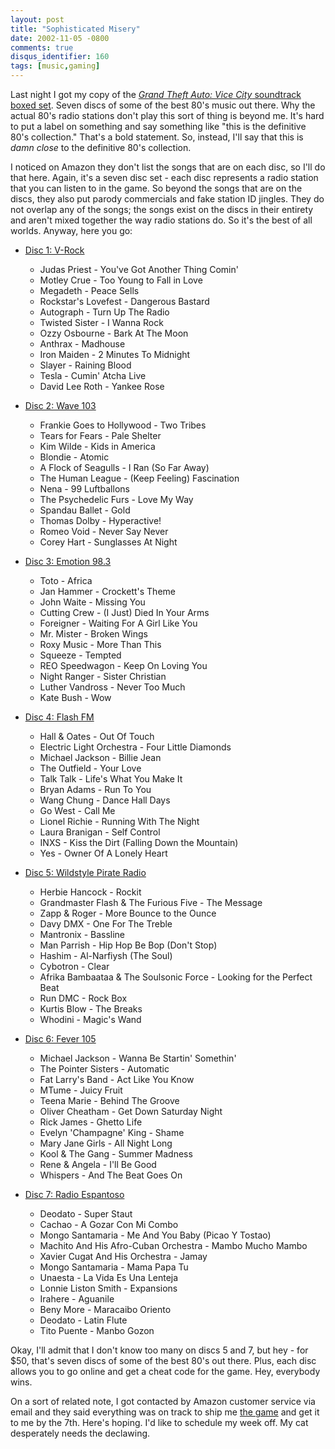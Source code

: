 ```yaml
---
layout: post
title: "Sophisticated Misery"
date: 2002-11-05 -0800
comments: true
disqus_identifier: 160
tags: [music,gaming]
---
```

Last night I got my copy of the [*Grand Theft Auto: Vice City*
soundtrack boxed
set](http://www.amazon.com/exec/obidos/ASIN/B00006SM6Q/mhsvortex). Seven
discs of some of the best 80's music out there. Why the actual 80's
radio stations don't play this sort of thing is beyond me. It's hard to
put a label on something and say something like "this is the definitive
80's collection." That's a bold statement. So, instead, I'll say that
this is *damn close* to the definitive 80's collection.

 I noticed on Amazon they don't list the songs that are on each disc, so
I'll do that here. Again, it's a seven disc set - each disc represents a
radio station that you can listen to in the game. So beyond the songs
that are on the discs, they also put parody commercials and fake station
ID jingles. They do not overlap any of the songs; the songs exist on the
discs in their entirety and aren't mixed together the way radio stations
do. So it's the best of all worlds. Anyway, here you go:

- [Disc 1:
    V-Rock](http://www.amazon.com/exec/obidos/ASIN/B00006SM7C/mhsvortex)
  - Judas Priest - You've Got Another Thing Comin'
  - Motley Crue - Too Young to Fall in Love
  - Megadeth - Peace Sells
  - Rockstar's Lovefest - Dangerous Bastard
  - Autograph - Turn Up The Radio
  - Twisted Sister - I Wanna Rock
  - Ozzy Osbourne - Bark At The Moon
  - Anthrax - Madhouse
  - Iron Maiden - 2 Minutes To Midnight
  - Slayer - Raining Blood
  - Tesla - Cumin' Atcha Live
  - David Lee Roth - Yankee Rose

- [Disc 2: Wave
    103](http://www.amazon.com/exec/obidos/ASIN/B00006SM8P/mhsvortex)
  - Frankie Goes to Hollywood - Two Tribes
  - Tears for Fears - Pale Shelter
  - Kim Wilde - Kids in America
  - Blondie - Atomic
  - A Flock of Seagulls - I Ran (So Far Away)
  - The Human League - (Keep Feeling) Fascination
  - Nena - 99 Luftballons
  - The Psychedelic Furs - Love My Way
  - Spandau Ballet - Gold
  - Thomas Dolby - Hyperactive!
  - Romeo Void - Never Say Never
  - Corey Hart - Sunglasses At Night

- [Disc 3: Emotion
    98.3](http://www.amazon.com/exec/obidos/ASIN/B00006SM8R/mhsvortex)
  - Toto - Africa
  - Jan Hammer - Crockett's Theme
  - John Waite - Missing You
  - Cutting Crew - (I Just) Died In Your Arms
  - Foreigner - Waiting For A Girl Like You
  - Mr. Mister - Broken Wings
  - Roxy Music - More Than This
  - Squeeze - Tempted
  - REO Speedwagon - Keep On Loving You
  - Night Ranger - Sister Christian
  - Luther Vandross - Never Too Much
  - Kate Bush - Wow

- [Disc 4: Flash
    FM](http://www.amazon.com/exec/obidos/ASIN/B00006SM7E/mhsvortex)
  - Hall & Oates - Out Of Touch
  - Electric Light Orchestra - Four Little Diamonds
  - Michael Jackson - Billie Jean
  - The Outfield - Your Love
  - Talk Talk - Life's What You Make It
  - Bryan Adams - Run To You
  - Wang Chung - Dance Hall Days
  - Go West - Call Me
  - Lionel Richie - Running With The Night
  - Laura Branigan - Self Control
  - INXS - Kiss the Dirt (Falling Down the Mountain)
  - Yes - Owner Of A Lonely Heart

- [Disc 5: Wildstyle Pirate
    Radio](http://www.amazon.com/exec/obidos/ASIN/B00006SM8U/mhsvortex)
  - Herbie Hancock - Rockit
  - Grandmaster Flash & The Furious Five - The Message
  - Zapp & Roger - More Bounce to the Ounce
  - Davy DMX - One For The Treble
  - Mantronix - Bassline
  - Man Parrish - Hip Hop Be Bop (Don't Stop)
  - Hashim - Al-Narfiysh (The Soul)
  - Cybotron - Clear
  - Afrika Bambaataa & The Soulsonic Force - Looking for the Perfect
        Beat
  - Run DMC - Rock Box
  - Kurtis Blow - The Breaks
  - Whodini - Magic's Wand

- [Disc 6: Fever
    105](http://www.amazon.com/exec/obidos/ASIN/B00006SM8W/mhsvortex)
  - Michael Jackson - Wanna Be Startin' Somethin'
  - The Pointer Sisters - Automatic
  - Fat Larry's Band - Act Like You Know
  - MTume - Juicy Fruit
  - Teena Marie - Behind The Groove
  - Oliver Cheatham - Get Down Saturday Night
  - Rick James - Ghetto Life
  - Evelyn 'Champagne' King - Shame
  - Mary Jane Girls - All Night Long
  - Kool & The Gang - Summer Madness
  - Rene & Angela - I'll Be Good
  - Whispers - And The Beat Goes On

- [Disc 7: Radio
    Espantoso](http://www.amazon.com/exec/obidos/ASIN/B00006SM6S/mhsvortex)
  - Deodato - Super Staut
  - Cachao - A Gozar Con Mi Combo
  - Mongo Santamaria - Me And You Baby (Picao Y Tostao)
  - Machito And His Afro-Cuban Orchestra - Mambo Mucho Mambo
  - Xavier Cugat And His Orchestra - Jamay
  - Mongo Santamaria - Mama Papa Tu
  - Unaesta - La Vida Es Una Lenteja
  - Lonnie Liston Smith - Expansions
  - Irahere - Aguanile
  - Beny More - Maracaibo Oriento
  - Deodato - Latin Flute
  - Tito Puente - Manbo Gozon

Okay, I'll admit that I don't know too many on discs 5 and 7, but hey -
for $50, that's seven discs of some of the best 80's out there. Plus,
each disc allows you to go online and get a cheat code for the game.
Hey, everybody wins.

 On a sort of related note, I got contacted by Amazon customer service
via email and they said everything was on track to ship me [the
game](http://www.amazon.com/exec/obidos/ASIN/B0000696CZ/mhsvortex) and
get it to me by the 7th. Here's hoping. I'd like to schedule my week
off. My cat desperately needs the declawing.
